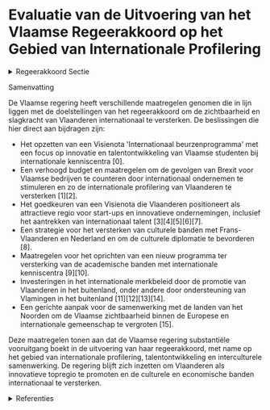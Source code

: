 # Evaluatie van de Uitvoering van het Vlaamse Regeerakkoord op het Gebied van Internationale Profilering

<details>
        <summary>Regeerakkoord Sectie </summary>
        <p>4.7.1 Communicatie over Vlaanderen en met Vlamingen in het buitenland Om beter gehoor te krijgen binnen de Europese en internationale gemeenschap is er nood aan een duidelijkere en sterkere profilering van Vlaanderen in het buitenland. We versterken de zichtbaarheid en slagkracht van Vlaanderen internationaal. In functie van de verschillende doelgroepen maken we werk van eenzelfde visuele herkenbaarheid, een gerichte boodschap, sterkere synergiën in het Vlaams buitenlands optreden en verbondenheid tussen de verschillende acties die samen tot een groter, duidelijker en meer uitgesproken beeld van Vlaanderen in het buitenland moeten leiden. De impact van de gemeenschappelijke aanpak is sterk afhankelijk van en gaat hand in hand met het (finan-cieel) ambitieniveau voor deze gerichte profilering: We spelen de Vlaamse troeven internatio-naal nog sterker uit en zetten verder in op de binding tussen de Vlaamse expats en Vlaanderen, o.a. via het netwerk Vlamingen in de Wereld (ViW). We bouwen bijgevolg het internationaal Vlaams merkbeleid verder uit en stellen hiervoor een nota op met betrekking tot de Internationale Communicatiestrategie. We promoten Vlaanderen wereldwijd als innovatieve topregio. We sporen proactief opportuniteiten op om in te zetten op onze culturele diplomatie (jaarvieringen, eeuwherdenkingen, product– erkenningen,...) in combinatie met onze handel en economische diplomatie. In het bijzonder versterken we de culturele banden met Frans-Vlaanderen en Nederland. We zetten een nieuw programma op, in afstemming met VLIR, waarin we jaarlijks de beste studenten een verlenging van hun academische carrière laten doen, bij de beste universiteiten in de wereld. Hierdoor bouwt Vlaanderen een netwerk op, met de belangrijkste kenniscentra in de wereld. We ondersteunen Vlamingen die hun loopbaan internationaal willen oriënteren. (Flanders Trainee Programma). Ook in internationale organisaties of strategisch uitvoerende functies, motiveren we Vlamingen om zich kandidaat te stellen. We evalueren op regelmatige basis de meer-waarde van deze acties. </p>
        </details> 

Samenvatting

De Vlaamse regering heeft verschillende maatregelen genomen die in lijn liggen met de doelstellingen van het regeerakkoord om de zichtbaarheid en slagkracht van Vlaanderen internationaal te versterken. De beslissingen die hier direct aan bijdragen zijn:

- Het opzetten van een Visienota 'Internationaal beurzenprogramma' met een focus op innovatie en talentontwikkeling van Vlaamse studenten bij internationale kenniscentra \[0\].
- Een verhoogd budget en maatregelen om de gevolgen van Brexit voor Vlaamse bedrijven te counteren door internationaal ondernemen te stimuleren en zo de internationale profilering van Vlaanderen te versterken \[1\]\[2\].
- Het goedkeuren van een Visienota die Vlaanderen positioneert als attractieve regio voor start-ups en innovatieve ondernemingen, inclusief het aantrekken van internationaal talent \[3\]\[4\]\[5\]\[6\]\[7\].
- Een strategie voor het versterken van culturele banden met Frans-Vlaanderen en Nederland en om de culturele diplomatie te bevorderen \[8\].
- Maatregelen voor het oprichten van een nieuw programma ter versterking van de academische banden met internationale kenniscentra \[9\]\[10\].
- Investeringen in het internationale merkbeleid door de promotie van Vlaanderen in het buitenland, onder andere door ondersteuning van Vlamingen in het buitenland \[11\]\[12\]\[13\]\[14\].
- Een gerichte aanpak voor de samenwerking met de landen van het Noorden om de Vlaamse zichtbaarheid binnen de Europese en internationale gemeenschap te vergroten \[15\].

Deze maatregelen tonen aan dat de Vlaamse regering substantiële vooruitgang boekt in de uitvoering van haar regeerakkoord, met name op het gebied van internationale profilering, talentontwikkeling en interculturele samenwerking. De regering blijft zich inzetten om Vlaanderen als innovatieve topregio te promoten en de culturele en economische banden internationaal te versterken.

<details>
        <summary> Referenties</summary>
        **[\[0\]](http://themis.vlaanderen.be/id/nieuwsbrief-info/60E449C1364ED90008000894)** : **(2021-07-09)** Visienota 'Internationaal beurzenprogramma'   De Vlaamse Regering hecht haar goedkeuring aan de   Visienota 'Internationaal beurzenprogramma'. Om Vlaanderen als innovatieve topregio nog meer op de kaa... 

**[\[1\]](http://themis.vlaanderen.be/id/resource/a7f2af40-4925-11ec-94bb-99a9d1e168fe)** : **(2020-12-18)** Maatregelen internationaal ondernemen voor de door de brexit geïmpacteerde bedrijven in het kader van het Relanceplan Vlaamse Veerkracht: 30 miljoen euro voor FIT   De (uitkomst van de) brexit impacte... 

**[\[2\]](http://themis.vlaanderen.be/id/nieuwsbrief-info/62319DDA6BB7B593CFC189C9)** : **(2022-03-18)** Plan Vlaamse Veerkracht: Maatregelen met betrekking tot het internationaal ondernemen ten behoeve van de door de Brexit geïmpacteerde bedrijven Maatregelen met betrekking tot het internationaal ondern... 

**[\[3\]](http://themis.vlaanderen.be/id/resource/58142f00-4928-11ec-94bb-99a9d1e168fe)** : **(2020-07-10)** Visienota 'Vlaanderen als aantrekkingspool voor start-ups en innovatief ondernemend talent'   De wet van 19 februari 1965 over de uitoefening van zelfstandige beroepsactiviteiten door vreemdelingen re... 

**[\[4\]](http://themis.vlaanderen.be/id/nieuwsbericht/64AE66AC0592342F299DB9F9)** : **(2023-07-14)** Uitvoeren verbeterpunten economisch migratiebreleid Voorontwerp van besluit van de Vlaamse Regering tot wijziging van het besluit van de Vlaamse Regering van 7 december 2018 houdende uitvoering van de... 

**[\[5\]](http://themis.vlaanderen.be/id/resource/8e578240-4925-11ec-94bb-99a9d1e168fe)** : **(2021-01-08)** Wijziging uitvoeringsbesluit wet over tewerkstelling buitenlandse werknemers: verhoogde flexibiliteit en administratieve eenvoud Ontwerpbesluit van de Vlaamse Regering tot wijziging van het besluit va... 

**[\[6\]](http://themis.vlaanderen.be/id/resource/d73bfb20-4926-11ec-94bb-99a9d1e168fe)** : **(2020-11-13)** Tewerkstelling buitenlandse werknemers: wijzigingsbesluit Voorontwerp van besluit van de Vlaamse Regering tot wijziging van het besluit van de Vlaamse Regering van 7 december 2018 houdende uitvoering ... 

**[\[7\]](http://themis.vlaanderen.be/id/resource/a83fc470-8a79-11ec-b92e-970acd8c80b9)** : **(2020-06-05)** Tewerkstelling buitenlandse werknemers: wijziging uitvoeringsbesluit Voorontwerp van besluit van de Vlaamse Regering tot wijziging van het besluit van de Vlaamse Regering van 7 december 2018 houdende ... 

**[\[8\]](http://themis.vlaanderen.be/id/nieuwsbrief-info/61A5D9F6364ED900080004CB)** : **(2021-12-03)** Vlaams internationaal cultuurbeleid: strategisch kader 2021-2025 

**[\[9\]](http://themis.vlaanderen.be/id/nieuwsbrief-info/61F1526AD5F0FAFA87AFA58E)** : **(2022-01-28)** Internationale beurzenprogramma voor topstudenten Ontwerpbesluit van de Vlaamse Regering over het Vlaamse internationale beurzenprogramma voor topstudenten  ​In het Regeerakkoord 2019-2024 formuleerde... 

**[\[10\]](http://themis.vlaanderen.be/id/nieuwsbrief-info/61B9A0F2364ED90008000001)** : **(2021-12-17)** Internationale beurzenprogramma voor topstudenten Voorontwerp van besluit van de Vlaamse Regering over het Vlaamse internationale beurzenprogramma voor topstudenten  In het Regeerakkoord 2019-2024 for... 

**[\[11\]](http://themis.vlaanderen.be/id/nieuwsbericht/647E0A3C2D77B42474D4C428)** : **(2023-06-09)** Grensregionale samenwerking Vlaanderen-Nederland 

**[\[12\]](http://themis.vlaanderen.be/id/nieuwsbrief-info/60D1AC09364ED900080002F0)** : **(2021-06-25)** Uitdoofscenario BVN 2021 en vervolgtraject VRT aanbod Vlamingen in het buitenland 2021-2025 Ontwerp van addendum bij de overeenkomst tussen de Vlaamse Gemeenschap en de VRT met betrekking tot de Vlaam... 

**[\[13\]](http://themis.vlaanderen.be/id/nieuwsbrief-info/627536081C4A193816C30A65)** : **(2022-05-06)** Visienota 'Vlaanderen en het Verenigd Koninkrijk'   ​De Vlaamse Regering hecht haar goedkeuring aan de  visienota 'Vlaanderen en het Verenigd Koninkrijk'. Deze visienota licht toe waarom een blijvende... 

**[\[14\]](http://themis.vlaanderen.be/id/nieuwsbrief-info/61B871C2364ED9000900146E)** : **(2021-12-17)** Aanduiding van een Vlaamse vertegenwoordiger in het beheerscomité van het Belgisch Commissariaat-generaal voor de internationale tentoonstellingen (Belexpo) 

**[\[15\]](http://themis.vlaanderen.be/id/resource/8de5ca20-4924-11ec-94bb-99a9d1e168fe)** : **(2021-03-19)** Visienota 'Vlaanderen en het Noorden'   In haar Regeerakkoord 2019-2024 richt de Vlaamse Regering nadrukkelijk de blik op het Noorden. In dit kader   beslist ze de samenwerking met de landen van het N... 
        </details> 

